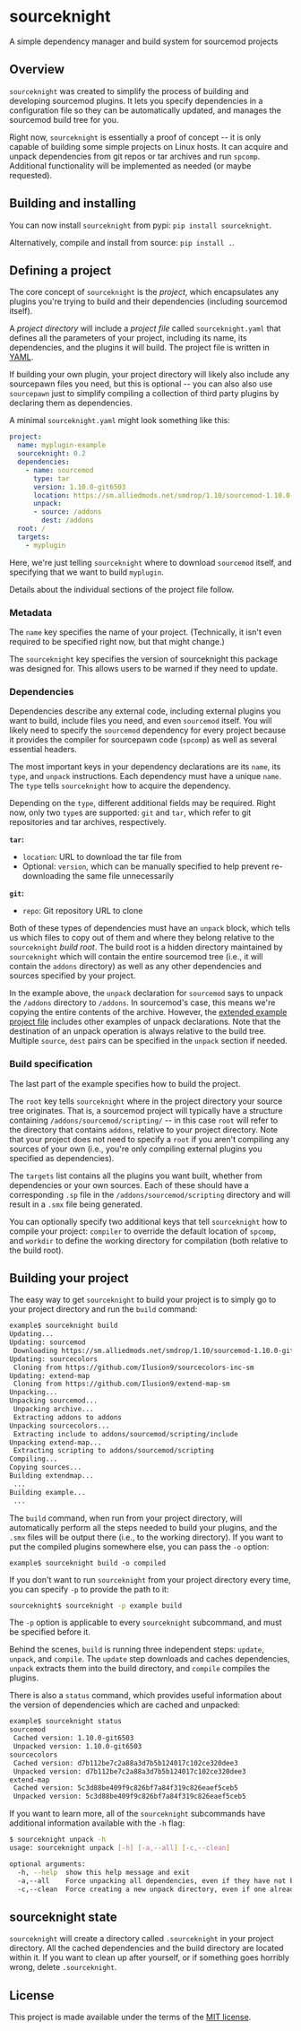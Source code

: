# sourceknight

A simple dependency manager and build system for sourcemod projects

## Overview

`sourceknight` was created to simplify the process of building and developing sourcemod plugins. It lets you specify dependencies in a configuration file so they can be automatically updated, and manages the sourcemod build tree for you.

Right now, `sourceknight` is essentially a proof of concept -- it is only capable of building some simple projects on Linux hosts. It can acquire and unpack dependencies from git repos or tar archives and run `spcomp`. Additional functionality will be implemented as needed (or maybe requested).

## Building and installing

You can now install `sourceknight` from pypi: `pip install sourceknight`.

Alternatively, compile and install from source: `pip install .`.

## Defining a project

The core concept of `sourceknight` is the *project*, which encapsulates any plugins you're trying to build and their dependencies (including sourcemod itself).

A *project directory* will include a *project file* called `sourceknight.yaml` that defines all the parameters of your project, including its name,
its dependencies, and the plugins it will build. The project file is written in [YAML](https://en.wikipedia.org/wiki/YAML).

If building your own plugin, your project directory will likely also include any sourcepawn files you need, but this is optional --
you can also also use `sourcepawn` just to simplify compiling a collection of third party plugins by declaring them as dependencies.

A minimal `sourceknight.yaml` might look something like this:

```yaml
project:
  name: myplugin-example
  sourceknight: 0.2
  dependencies:
    - name: sourcemod
      type: tar
      version: 1.10.0-git6503
      location: https://sm.alliedmods.net/smdrop/1.10/sourcemod-1.10.0-git6503-linux.tar.gz
      unpack:
      - source: /addons
        dest: /addons
  root: /
  targets:
    - myplugin
```

Here, we're just telling `sourceknight` where to download `sourcemod` itself, and specifying that we want to build `myplugin`.

Details about the individual sections of the project file follow.

### Metadata

The `name` key specifies the name of your project. (Technically, it isn't even required to be specified right now, but that might change.)

The `sourceknight` key specifies the version of sourceknight this package was designed for. This allows users to be warned if they need to update.

### Dependencies

Dependencies describe any external code, including external plugins you want to build, include files you need, and even `sourcemod` itself. You will likely need to specify the `sourcemod` dependency for every project because it provides the compiler for sourcepawn code (`spcomp`) as well as several essential headers.

The most important keys in your dependency declarations are its `name`, its `type`, and `unpack` instructions. Each dependency must have a unique `name`. The `type` tells `sourceknight` how to acquire the dependency.

Depending on the `type`, different additional fields may be required. Right now, only two `type`s are supported: `git` and `tar`, which refer to git repositories and tar archives, respectively.

**`tar`:**

- `location`: URL to download the tar file from
- Optional: `version`, which can be manually specified to help prevent re-downloading the same file unnecessarily

**`git`:**

- `repo`: Git repository URL to clone

Both of these types of dependencies must have an `unpack` block, which tells us which files to copy out of them and where they belong relative to the `sourceknight` *build root*. The build root is a hidden directory maintained by `sourceknight` which will contain the entire sourcemod tree (i.e., it will contain the `addons` directory) as well as any other dependencies and sources specified by your project.

In the example above, the `unpack` declaration for `sourcemod` says to unpack the `/addons` directory to `/addons`. In sourcemod's case, this means we're copying the entire contents of the archive. However, the [extended example project file](example/sourceknight.yaml) includes other examples of unpack declarations. Note that the destination of an unpack operation is always relative to the build tree. Multiple `source`, `dest` pairs can be specified in the `unpack` section if needed.

### Build specification

The last part of the example specifies how to build the project.

The `root` key tells `sourceknight` where in the project directory your source tree originates. That is, a sourcemod project will typically have a structure containing `/addons/sourcemod/scripting/` -- in this case `root` will refer to the directory that contains `addons`, relative to your project directory. Note that your project does not need to specify a `root` if you aren't compiling any sources of your own (i.e., you're only compiling external plugins you specified as dependencies).

The `targets` list contains all the plugins you want built, whether from dependencies or your own sources. Each of these should have a corresponding `.sp` file in the `/addons/sourcemod/scripting` directory and will result in a `.smx` file being generated.

You can optionally specify two additional keys that tell `sourceknight` how to compile your project: `compiler` to override the default location of `spcomp`, and `workdir` to define the working directory for compilation (both relative to the build root).

## Building your project

The easy way to get `sourceknight` to build your project is to simply go to your project directory and run the `build` command:

```bash
example$ sourceknight build
Updating...
Updating: sourcemod
 Downloading https://sm.alliedmods.net/smdrop/1.10/sourcemod-1.10.0-git6503-linux.tar.gz...
Updating: sourcecolors
 Cloning from https://github.com/Ilusion9/sourcecolors-inc-sm
Updating: extend-map
 Cloning from https://github.com/Ilusion9/extend-map-sm
Unpacking...
Unpacking sourcemod...
 Unpacking archive...
 Extracting addons to addons
Unpacking sourcecolors...
 Extracting include to addons/sourcemod/scripting/include
Unpacking extend-map...
 Extracting scripting to addons/sourcemod/scripting
Compiling...
Copying sources...
Building extendmap...
 ...
Building example...
 ...
```

The `build` command, when run from your project directory, will automatically perform all the steps needed to build your plugins, and the `.smx` files will be output there (i.e., to the working directory). If you want to put the compiled plugins somewhere else, you can pass the `-o` option:

```
example$ sourceknight build -o compiled
```

If you don't want to run `sourceknight` from your project directory every time, you can specify `-p` to provide the path to it:

```bash
sourceknight$ sourceknight -p example build
```

The `-p` option is applicable to every `sourceknight` subcommand, and must be specified before it.

Behind the scenes, `build` is running three independent steps: `update`, `unpack`, and `compile`. The `update` step downloads and caches dependencies, `unpack` extracts them into the build directory, and `compile` compiles the plugins.

There is also a `status` command, which provides useful information about the version of dependencies which are cached and unpacked:

```bash
example$ sourceknight status
sourcemod
 Cached version: 1.10.0-git6503
 Unpacked version: 1.10.0-git6503
sourcecolors
 Cached version: d7b112be7c2a88a3d7b5b124017c102ce320dee3
 Unpacked version: d7b112be7c2a88a3d7b5b124017c102ce320dee3
extend-map
 Cached version: 5c3d88be409f9c826bf7a84f319c826eaef5ceb5
 Unpacked version: 5c3d88be409f9c826bf7a84f319c826eaef5ceb5
```

If you want to learn more, all of the `sourceknight` subcommands have additional information available with the `-h` flag:

```bash
$ sourceknight unpack -h
usage: sourceknight unpack [-h] [-a,--all] [-c,--clean]

optional arguments:
  -h, --help  show this help message and exit
  -a,--all    Force unpacking all dependencies, even if they have not been updated
  -c,--clean  Force creating a new unpack directory, even if one already exists
```

## sourceknight state

`sourceknight` will create a directory called `.sourceknight` in your project directory. All the cached dependencies and the build directory are located within it. If you want to clean up after yourself, or if something goes horribly wrong, delete `.sourceknight`.

## License 

This project is made available under the terms of the [MIT license](LICENSE).
